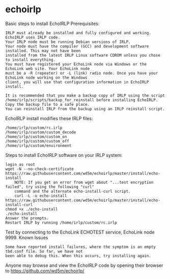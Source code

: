# echoirlp
Basic steps to install EchoIRLP
Prerequisites:

    IRLP must already be installed and fully configured and working. EchoIRLP uses IRLP code.
    Your IRLP node must be running Debian versions of IRLP.
    Your node must have the compiler (GCC) and development software installed. This may not have been 
    installed from the latest IRLP Linux software CDROM unless you chose to install everything.
    You must have registered your EchoLink node via Windows or the EchoLink web site. Your EchoLink node 
    must be a -R (repeater) or -L (link) radio node. Once you have your EchoLink node working on the Windows 
    client, you will use that configuration information in EchoIRLP install.

    It is recommended that you make a backup copy of IRLP using the script 
    /home/irlp/scripts/backup_for_reinstall before installing EchoIRLP. Copy the backup file to a safe place. 
    You can reinstall IRLP from the backup using an IRLP reinstall script.

EchoIRLP install modifies these IRLP files:

    /home/irlp/custom/rc.irlp
    /home/irlp/custom/custom_decode
    /home/irlp/custom/custom_on
    /home/irlp/custom/custom_off
    /home/irlp/custom/environment

Steps to install EchoIRLP software on your IRLP system:

    login as root
    wget -N --no-check-certificate https://raw.githubusercontent.com/wd5m/echoirlp/master/install/echo-install
        NOTE: If you get an error from wget about "...test encryption failed", try using the following "curl" 
        command and the alternate echo-install-curl script.
        curl -L -o echo-install https://raw.githubusercontent.com/wd5m/echoirlp/master/install/echo-install-curl
    chmod +x ./echo-install
    ./echo-install
    Answer the prompts.
    Restart IRLP by running /home/irlp/custom/rc.irlp

Test by connecting to the EchoLink ECHOTEST service, EchoLink node 9999.
Known Issues

    Some have reported install failures, where the symptom is an empty tbd.conf file. So far, we have not 
    been able to debug this. When this occurs, try installing again.

Anyone may browse and view the EchoIRLP code by opening their browser to https://github.com/wd5m/echoirlp/
